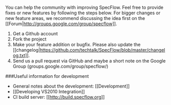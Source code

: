 You can help the community with improving SpecFlow. Feel free to provide fixes or new features by following the steps below. For bigger changes or new feature areas, we recommend discussing the idea first on the [[Forum|http://groups.google.com/group/specflow]].

1. Get a Github account
1. Fork the project
1. Make your feature addition or bugfix. Please also update the [[changelog|https://github.com/techtalk/SpecFlow/blob/master/changelog.txt]].
1. Send us a pull request via GitHub and maybe a short note on the Google Group (groups.google.com/group/specflow/)

###Useful information for development

* General notes about the development: [[Development]]
* [[Developing VS2010 Integration]]
* CI build server: [[http://build.specflow.org]]
